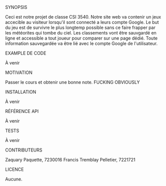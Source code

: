 SYNOPSIS

Ceci est notre projet de classe CSI 3540. Notre site web va contenir un jeux accecible au visiteur lorsqu'il sont connecté a leurs compte Google.
Le but du jeu est de survivre le plus longtemp possible sans ce faire frapper par les météorites qui tombe du ciel.
Les classements vont être sauvgardé en ligne et accessible a tout joueur pour comparer sur une page dédié.
Toute information sauvegardée va être lié avec le compte Google de l'utilisateur.


EXAMPLE DE CODE

À venir


MOTIVATION

Passer le cours et obtenir une bonne note. FUCKING OBVIOUSLY


INSTALLATION

À venir


RÉFÉRENCE API

À venir


TESTS

À venir


CONTRIBUTEURS

Zaquary Paquette, 7230016
Francis Tremblay Pelletier, 7221721


LICENCE

Aucune.